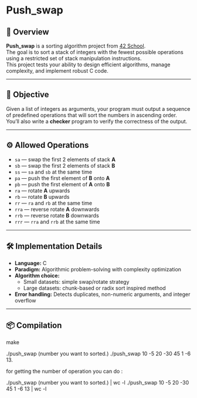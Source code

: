 # Push_swap

## 📌 Overview
**Push_swap** is a sorting algorithm project from [42 School](https://42.fr/).  
The goal is to sort a stack of integers with the fewest possible operations using a restricted set of stack manipulation instructions.  
This project tests your ability to design efficient algorithms, manage complexity, and implement robust C code.

---

## 🎯 Objective
Given a list of integers as arguments, your program must output a sequence of predefined operations that will sort the numbers in ascending order.  
You’ll also write a **checker** program to verify the correctness of the output.

---

## ⚙️ Allowed Operations
- `sa` — swap the first 2 elements of stack **A**
- `sb` — swap the first 2 elements of stack **B**
- `ss` — `sa` and `sb` at the same time
- `pa` — push the first element of **B** onto **A**
- `pb` — push the first element of **A** onto **B**
- `ra` — rotate **A** upwards
- `rb` — rotate **B** upwards
- `rr` — `ra` and `rb` at the same time
- `rra` — reverse rotate **A** downwards
- `rrb` — reverse rotate **B** downwards
- `rrr` — `rra` and `rrb` at the same time

---

## 🛠️ Implementation Details
- **Language:** C
- **Paradigm:** Algorithmic problem-solving with complexity optimization
- **Algorithm choice:** 
  - Small datasets: simple swap/rotate strategy
  - Large datasets: chunk-based or radix sort inspired method
- **Error handling:** Detects duplicates, non-numeric arguments, and integer overflow

---

## 📦 Compilation

make

./push_swap (number you want to sorted.)
./push_swap 10 -5 20 -30 45 1 -6 13.

for getting the number of operation you can do : 

./push_swap (number you want to sorted.) | wc -l
./push_swap 10 -5 20 -30 45 1 -6 13 | wc -l
